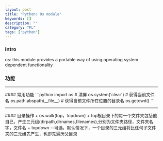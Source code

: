 ```yaml
---
layout: post
title: "Python: Os module"
keywords: []
description: ""
category: "PL"
tags: ["python"]
---
```


### intro
os: this module provides a portable way of using operating system dependent
functionality
### 功能
<hr />
#### 常用功能
```python
import os
# 清屏
os.system('clear')
# 获得当前文件名
os.path.abspath(__file__)
# 获得当前文件所在位置的目录名
os.getcwd()         
```
<hr />
#### 目录操作
+ os.walk(top，topdown)
+ top根目录下的每一个文件夹包括他自己，产生三元组(dirpath,dirnames,filenames),分别为文件夹路径，文件夹名字，文件名
+ topdown --可选，默认情况下，一个目录的三元组将比任何子文件夹的三元组先产生，也即先遍历父目录
